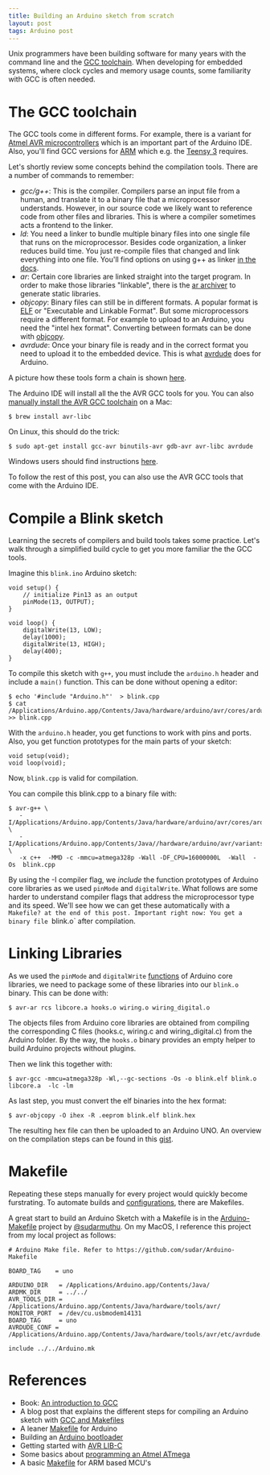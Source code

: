 ```yaml
---
title: Building an Arduino sketch from scratch
layout: post
tags: Arduino post
---
```

Unix programmers have been building software for many years with the command line and the [GCC toolchain](http://en.wikipedia.org/wiki/GNU_Compiler_Collection). When developing for embedded systems, where clock cycles and memory usage counts, some familiarity with GCC is often needed.

# The GCC toolchain

The GCC tools come in different forms. For example, there is a variant for [Atmel AVR microcontrollers](https://gcc.gnu.org/wiki/avr-gcc) which is an important part of the Arduino IDE. Also, you'll find GCC versions for [ARM](https://launchpad.net/gcc-arm-embedded) which e.g. the [Teensy 3](https://forum.pjrc.com/threads/1600-Compile-GCC-for-teensy-3) requires.

Let's shortly review some concepts behind the compilation tools. There are a number of commands to remember:

* _gcc/g++_: This is the compiler. Compilers parse an input file from a human, and translate it to a binary file that a microprocessor understands. However, in our source code we likely want to reference code from other files and libraries. This is where a compiler sometimes acts a frontend to the linker.
* *ld*: You need a linker to bundle multiple binary files into one single file that runs on the microprocessor. Besides code organization, a linker reduces build time. You just re-compile files that changed and link everything into one file. You'll find options on using g++ as linker [in the docs](http://www.nongnu.org/avr-libc/user-manual/using_tools.html).
* *ar*:  Certain core libraries are linked straight into the target program. In order to make those libraries "linkable", there is the [ar archiver](http://www.network-theory.co.uk/docs/gccintro/gccintro_79.html) to generate static libraries.
* *objcopy*: Binary files can still be in different formats. A popular format is [ELF](http://en.wikipedia.org/wiki/Executable_and_Linkable_Format) or "Executable and Linkable Format". But some microprocessors require a different format. For example to upload to an Arduino, you need the "intel hex format".  Converting between formats can be done with [objcopy](http://ccrma.stanford.edu/planetccrma/man/man1/avr-objcopy.1.html).
* *avrdude*: Once your binary file is ready and in the correct format you need to upload it to the embedded device. This is what [avrdude](http://www.nongnu.org/avrdude/) does for Arduino.

A picture how these tools form a chain is shown [here](http://www.jusquici.org/blog/?page_id=202).

The Arduino IDE will install all the the AVR GCC tools for you. You can also [manually install the AVR GCC toolchain](http://nothingtodisplay.org/avr-toolchain-with-homebrew-mac-os-x/) on a Mac:

    $ brew install avr-libc

On Linux, this should do the trick:

    $ sudo apt-get install gcc-avr binutils-avr gdb-avr avr-libc avrdude

Windows users should find instructions [here](winavr.sourceforge.net). 

To follow the rest of this post, you can also use the AVR GCC tools that come with the Arduino IDE.


# Compile a Blink sketch

Learning the secrets of compilers and build tools takes some practice. Let's walk through a simplified build cycle to get you more familiar the the GCC tools.

Imagine this `blink.ino` Arduino sketch:

    
    void setup() {
    	// initialize Pin13 as an output
    	pinMode(13, OUTPUT);
    }
    
    void loop() {
    	digitalWrite(13, LOW);   
    	delay(1000);            
    	digitalWrite(13, HIGH); 
    	delay(400);            
    }


To compile this sketch with `g++`, you must include the `arduino.h` header and include a `main()` function. This can be done without opening a editor:


    $ echo '#include "Arduino.h"'  > blink.cpp
    $ cat /Applications/Arduino.app/Contents/Java/hardware/arduino/avr/cores/arduino/main.cpp >> blink.cpp


With the `arduino.h` header, you get functions to work with pins and ports. Also, you get function prototypes for the main parts of your sketch:

    void setup(void);
    void loop(void);

Now, `blink.cpp` is valid for compilation.

You can compile this blink.cpp to a binary file with:

    $ avr-g++ \
       -I/Applications/Arduino.app/Contents/Java/hardware/arduino/avr/cores/arduino/ \
       -I/Applications/Arduino.app/Contents/Java//hardware/arduino/avr/variants/standard \
       -x c++  -MMD -c -mmcu=atmega328p -Wall -DF_CPU=16000000L  -Wall  -Os  blink.cpp

By using the -I compiler flag, we *include* the function prototypes of Arduino core libraries as we used `pinMode` and `digitalWrite`. What follows are some harder to understand compiler flags that address the microprocessor type and its speed. We'll see how we can get these automatically with a `Makefile? at the end of this post. Important right now: You get a binary file `blink.o` after compilation.


# Linking Libraries

As we used the `pinMode` and `digitalWrite` [functions](https://github.com/arduino/Arduino/blob/master/hardware/arduino/avr/cores/arduino/wiring_digital.c) of Arduino core libraries, we need to package some of these libraries into our `blink.o` binary. This can be done with:

    $ avr-ar rcs libcore.a hooks.o wiring.o wiring_digital.o

The objects files from Arduino core libraries are obtained from compiling the corresponding C files (hooks.c, wiring.c and wiring_digital.c) from the Arduino folder.  By the way, the `hooks.o` binary provides an empty helper to build Arduino projects without plugins.

Then we link this together with:

    $ avr-gcc -mmcu=atmega328p -Wl,--gc-sections -Os -o blink.elf blink.o libcore.a  -lc -lm

As last step, you must convert the elf binaries into the hex format:

    $ avr-objcopy -O ihex -R .eeprom blink.elf blink.hex

The resulting hex file can then be uploaded to an Arduino UNO. An overview on the compilation steps can be found in this [gist](https://gist.github.com/mulderp/36ca39a9911d54de66ec).

# Makefile

Repeating these steps manually for every project would quickly become furstrating. To automate builds and [configurations](http://en.wikipedia.org/wiki/Configure_script), there are Makefiles.

A great start to build an Arduino Sketch with a Makefile is in the [Arduino-Makefile](https://github.com/sudar/Arduino-Makefile) project by [@sudarmuthu](https://twitter.com/sudarmuthu). On my MacOS, I reference this project from my local project as follows:

    # Arduino Make file. Refer to https://github.com/sudar/Arduino-Makefile
    
    BOARD_TAG    = uno
    
    ARDUINO_DIR   = /Applications/Arduino.app/Contents/Java/
    ARDMK_DIR     = ../../
    AVR_TOOLS_DIR = /Applications/Arduino.app/Contents/Java/hardware/tools/avr/
    MONITOR_PORT  = /dev/cu.usbmodem14131
    BOARD_TAG     = uno
    AVRDUDE_CONF = /Applications/Arduino.app/Contents/Java/hardware/tools/avr/etc/avrdude.conf
    
    include ../../Arduino.mk

# References

* Book: [An introduction to GCC](http://www.network-theory.co.uk/gcc/intro/)
* A blog post that explains the different steps for compiling an Arduino sketch with [GCC and Makefiles](https://www.ashleymills.com/node/327)
* A leaner [Makefile](https://gist.github.com/wolever/273821) for Arduino
* Building an [Arduino bootloader](http://angryelectron.com/stk500-arduino-bootloader/)
* Getting started with [AVR LIB-C](http://www.atmel.com/images/doc1497.pdf)
* Some basics about [programming an Atmel ATmega](http://hackaday.com/2010/10/25/avr-programming-02-the-hardware/)
* A basic [Makefile](https://github.com/muccc/arm-workshop/blob/master/mvp/Makefile) for ARM based MCU's

